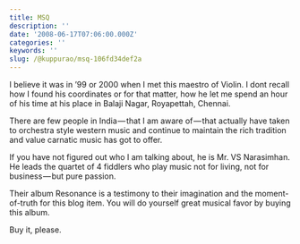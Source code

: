 ```yaml
---
title: MSQ
description: ''
date: '2008-06-17T07:06:00.000Z'
categories: ''
keywords: ''
slug: /@kuppurao/msq-106fd34def2a
---
```


I believe it was in ’99 or 2000 when I met this maestro of Violin. I dont recall how I found his coordinates or for that matter, how he let me spend an hour of his time at his place in Balaji Nagar, Royapettah, Chennai.

There are few people in India — that I am aware of — that actually have taken to orchestra style western music and continue to maintain the rich tradition and value carnatic music has got to offer.

If you have not figured out who I am talking about, he is Mr. VS Narasimhan. He leads the quartet of 4 fiddlers who play music not for living, not for business — but pure passion.

Their album Resonance is a testimony to their imagination and the moment-of-truth for this blog item. You will do yourself great musical favor by buying this album.

Buy it, please.